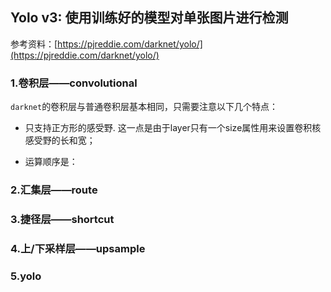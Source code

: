 ## Yolo v3: 使用训练好的模型对单张图片进行检测

参考资料：[https://pjreddie.com/darknet/yolo/](https://pjreddie.com/darknet/yolo/)

### 1.卷积层——convolutional

`darknet`的卷积层与普通卷积层基本相同，只需要注意以下几个特点：

- 只支持正方形的感受野. 这一点是由于layer只有一个size属性用来设置卷积核感受野的长和宽；

- 运算顺序是：

### 2.汇集层——route


### 3.捷径层——shortcut


### 4.上/下采样层——upsample


### 5.yolo
